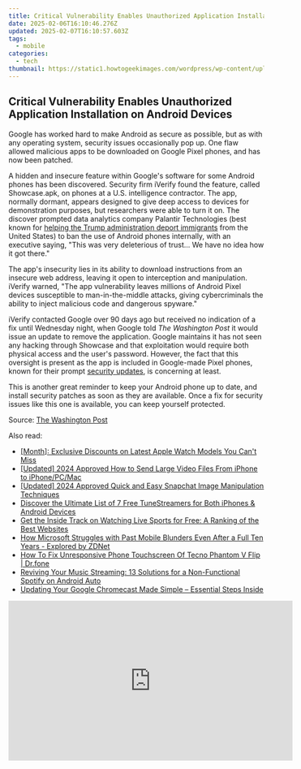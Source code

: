 ```yaml
---
title: Critical Vulnerability Enables Unauthorized Application Installation on Android Devices
date: 2025-02-06T16:10:46.276Z
updated: 2025-02-07T16:10:57.603Z
tags:
  - mobile
categories:
  - tech
thumbnail: https://static1.howtogeekimages.com/wordpress/wp-content/uploads/2024/08/53921631548_cc99d7e44d_o.jpg
---
```


## Critical Vulnerability Enables Unauthorized Application Installation on Android Devices

Google has worked hard to make Android as secure as possible, but as with any operating system, security issues occasionally pop up. One flaw allowed malicious apps to be downloaded on Google Pixel phones, and has now been patched.

 A hidden and insecure feature within Google's software for some Android phones has been discovered. Security firm iVerify found the feature, called Showcase.apk, on phones at a U.S. intelligence contractor. The app, normally dormant, appears designed to give deep access to devices for demonstration purposes, but researchers were able to turn it on. The discover prompted data analytics company Palantir Technologies (best known for [helping the Trump administration deport immigrants](https://theintercept.com/2017/03/02/palantir-provides-the-engine-for-donald-trumps-deportation-machine/) from the United States) to ban the use of Android phones internally, with an executive saying, "This was very deleterious of trust... We have no idea how it got there."

 The app's insecurity lies in its ability to download instructions from an insecure web address, leaving it open to interception and manipulation. iVerify warned, "The app vulnerability leaves millions of Android Pixel devices susceptible to man-in-the-middle attacks, giving cybercriminals the ability to inject malicious code and dangerous spyware."

 iVerify contacted Google over 90 days ago but received no indication of a fix until Wednesday night, when Google told _The Washington Post_ it would issue an update to remove the application. Google maintains it has not seen any hacking through Showcase and that exploitation would require both physical access and the user's password. However, the fact that this oversight is present as the app is included in Google-made Pixel phones, known for their prompt [security updates](https://common-error.techidaily.com/simple-solutions-troubleshooting-and-enhancing-your-file-explorer-on-windows-11/), is concerning at least.

 This is another great reminder to keep your Android phone up to date, and install security patches as soon as they are available. Once a fix for security issues like this one is available, you can keep yourself protected.

 Source: [The Washington Post](https://www.washingtonpost.com/technology/2024/08/15/google-sold-android-phones-with-hidden-insecure-feature-companies-find/)

<ins class="adsbygoogle"
     style="display:block"
     data-ad-format="autorelaxed"
     data-ad-client="ca-pub-7571918770474297"
     data-ad-slot="1223367746"></ins>

<ins class="adsbygoogle"
     style="display:block"
     data-ad-client="ca-pub-7571918770474297"
     data-ad-slot="8358498916"
     data-ad-format="auto"
     data-full-width-responsive="true"></ins>

<span class="atpl-alsoreadstyle">Also read:</span>
<div><ul>
<li><a href="https://tech-recovery.techidaily.com/month-exclusive-discounts-on-latest-apple-watch-models-you-cant-miss/"><u>[Month]: Exclusive Discounts on Latest Apple Watch Models You Can't Miss</u></a></li>
<li><a href="https://fox-helps.techidaily.com/updated-2024-approved-how-to-send-large-video-files-from-iphone-to-iphonepcmac/"><u>[Updated] 2024 Approved How to Send Large Video Files From iPhone to iPhone/PC/Mac</u></a></li>
<li><a href="https://snapchat-videos.techidaily.com/updated-2024-approved-quick-and-easy-snapchat-image-manipulation-techniques/"><u>[Updated] 2024 Approved Quick and Easy Snapchat Image Manipulation Techniques</u></a></li>
<li><a href="https://techtrends.techidaily.com/discover-the-ultimate-list-of-7-free-tunestreamers-for-both-iphones-and-android-devices/"><u>Discover the Ultimate List of 7 Free TuneStreamers for Both iPhones & Android Devices</u></a></li>
<li><a href="https://techtrends.techidaily.com/get-the-inside-track-on-watching-live-sports-for-free-a-ranking-of-the-best-websites/"><u>Get the Inside Track on Watching Live Sports for Free: A Ranking of the Best Websites</u></a></li>
<li><a href="https://win-tricks.techidaily.com/how-microsoft-struggles-with-past-mobile-blunders-even-after-a-full-ten-years-explored-by-zdnet/"><u>How Microsoft Struggles with Past Mobile Blunders Even After a Full Ten Years - Explored by ZDNet</u></a></li>
<li><a href="https://fix-guide.techidaily.com/how-to-fix-unresponsive-phone-touchscreen-of-tecno-phantom-v-flip-drfone-by-drfone-fix-android-problems-fix-android-problems/"><u>How To Fix Unresponsive Phone Touchscreen Of Tecno Phantom V Flip | Dr.fone</u></a></li>
<li><a href="https://techtrends.techidaily.com/reviving-your-music-streaming-13-solutions-for-a-non-functional-spotify-on-android-auto/"><u>Reviving Your Music Streaming: 13 Solutions for a Non-Functional Spotify on Android Auto</u></a></li>
<li><a href="https://techtrends.techidaily.com/updating-your-google-chromecast-made-simple-essential-steps-inside/"><u>Updating Your Google Chromecast Made Simple – Essential Steps Inside</u></a></li>
</ul></div>

<!-- affiliate ads begin -->
<iframe width="560" height="315" src="https://www.youtube.com/embed/qObsqoJB9LI?si=ppqxfXzP0UL4J6Tp" title="YouTube video player" frameborder="0" allow="accelerometer; autoplay; clipboard-write; encrypted-media; gyroscope; picture-in-picture; web-share" referrerpolicy="strict-origin-when-cross-origin" allowfullscreen></iframe>
<!-- affiliate ads end -->

